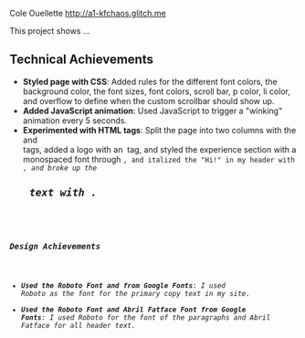 Cole Ouellette
http://a1-kfchaos.glitch.me

This project shows ...

## Technical Achievements
- **Styled page with CSS**: Added rules for the different font colors, the background color, the font sizes, font colors, scroll bar, p color, li color, and overflow to define when the custom scrollbar should show up.
- **Added JavaScript animation**: Used JavaScript to trigger a "winking" animation every 5 seconds.
- **Experimented with HTML tags**: Split the page into two columns with the <main> and <aside> tags, added a logo with an <img> tag, and styled the experience section with a monospaced font through <code>, and italized the "Hi!" in my header with <em>, and broke up the <h2> text with <span>.

### Design Achievements
- **Used the Roboto Font and  from Google Fonts**: I used Roboto as the font for the primary copy text in my site.
- **Used the Roboto Font and Abril Fatface Font from Google Fonts**: I used Roboto for the font of the paragraphs and Abril Fatface for all header text.